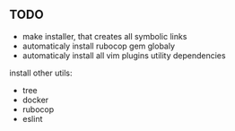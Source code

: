 ## TODO

- make installer, that creates all symbolic links
- automaticaly install rubocop gem globaly
- automaticaly install all vim plugins utility dependencies

install other utils:

- tree
- docker
- rubocop
- eslint
